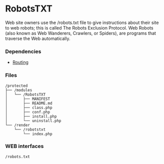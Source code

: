 # RobotsTXT
Web site owners use the /robots.txt file to give instructions about their site 
to web robots; this is called The Robots Exclusion Protocol. Web Robots (also 
known as Web Wanderers, Crawlers, or Spiders), are programs that traverse the 
Web automatically.

### Dependencies
- [Routing](https://github.com/evildevel/php-shell/tree/master/protected/modules/Routing)

### Files
```
/protected
├── /modules
│   └── /RobotsTXT
│       ├── MANIFEST
│       ├── README.md
│       ├── class.php
│       ├── conf.php
│       ├── install.php
│       └── uninstall.php
└── /render
    └── /robotstxt
        └── index.php
```

### WEB interfaces
```
/robots.txt
```